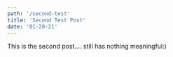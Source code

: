 ```yaml
---
path: '/second-test'
title: 'Second Test Post'
date: '01-20-21'
---
```


This is the second post.... still has nothing meaningful:)